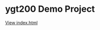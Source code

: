 # ygt200 Demo Project

[View index.html](https://htmlpreview.github.io/?https://github.com/jleopold28/ygt200/blob/main/index.html)
